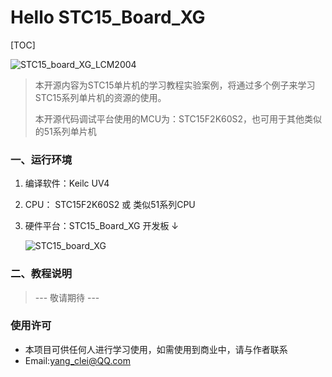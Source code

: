 # Hello STC15_Board_XG

[TOC]

![STC15_board_XG_LCM2004](https://code.csdn.net/kimiyang123/stc15_board_xg/blob/master/Img/STC15_board_XG_LCM2004.jpg)



> 本开源内容为STC15单片机的学习教程实验案例，将通过多个例子来学习STC15系列单片机的资源的使用。
>
> 本开源代码调试平台使用的MCU为：STC15F2K60S2，也可用于其他类似的51系列单片机

### 一、运行环境


1. 编译软件：Keilc UV4

2. CPU： STC15F2K60S2 或 类似51系列CPU

3. 硬件平台：STC15_Board_XG 开发板 ↓

    ![STC15_board_XG](https://code.csdn.net/kimiyang123/stc15_board_xg/blob/master/Img/STC15_board_XG.jpg)


### 二、教程说明

> --- 敬请期待 ---







### 使用许可

* 本项目可供任何人进行学习使用，如需使用到商业中，请与作者联系
* Email:yang_clei@QQ.com